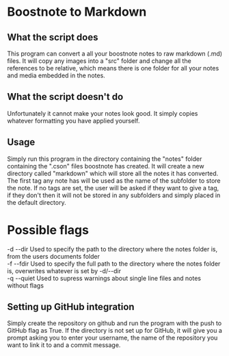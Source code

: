 # Boostnote to Markdown  
  
## What the script does  
This program can convert a all your boostnote notes to raw markdown (.md) files. It will copy any images into a "src" folder and change all the references to be relative, which means there is one folder for all your notes and media embedded in the notes.  
  
## What the script doesn't do  
Unfortunately it cannot make your notes look good. It simply copies whatever formatting you have applied yourself.  
  
## Usage  
Simply run this program in the directory containing the "notes" folder containing the ".cson" files boostnote has created. It will create a new directory called "markdown" which will store all the notes it has converted. The first tag any note has will be used as the name of the subfolder to store the note. If no tags are set, the user will be asked if they want to give a tag, if they don't then it will not be stored in any subfolders and simply placed in the default directory.  
# Possible flags  
-d --dir    Used to specify the path to the directory where the notes folder is, from the users documents folder  
-f --fdir   Used to specify the full path to the directory where the notes folder is, overwrites whatever is set by -d/--dir  
-q --quiet  Used to supress warnings about single line files and notes without flags  
  
## Setting up GitHub integration  
Simply create the repository on github and run the program with the push to GitHub flag as True. If the directory is not set up for GitHub, it will give you a prompt asking you to enter your username, the name of the repository you want to link it to and a commit message.  
